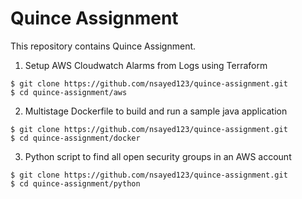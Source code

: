 # Quince Assignment

This repository contains Quince Assignment.

1. Setup AWS Cloudwatch Alarms from Logs using Terraform
```
$ git clone https://github.com/nsayed123/quince-assignment.git
$ cd quince-assignment/aws

```

2. Multistage Dockerfile to build and run a sample java application
```
$ git clone https://github.com/nsayed123/quince-assignment.git
$ cd quince-assignment/docker

```

3. Python script to find all open security groups in an AWS account
```
$ git clone https://github.com/nsayed123/quince-assignment.git
$ cd quince-assignment/python

```

